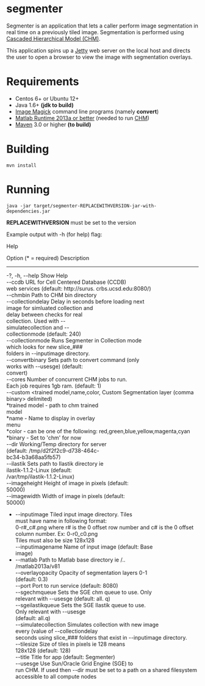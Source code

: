 [chm]: http://www.sci.utah.edu/software/chm.html
[imagemagick]: http://www.imagemagick.org/
[matlabruntime]: http://www.mathworks.com/products/compiler/mcr/
[jetty]: http://eclipse.org/jetty/
[maven]: http://maven.apache.org/

segmenter
=====================

Segmenter is an application that lets a caller perform image
segmentation in real time on a previously tiled image.  Segmentation is
performed using [Cascaded Hierarchical Model (CHM)][chm].  

This application spins up a [Jetty][jetty] web server on the local host and 
directs the user to open a browser to view the image with segmentation overlays.


Requirements
============

* Centos 6+ or Ubuntu 12+ 
* Java 1.6+ **(jdk to build)**
* [Image Magick][imagemagick] command line programs (namely **convert**)
* [Matlab Runtime 2013a or better][matlabruntime] (needed to run [CHM][chm])
* [Maven][maven] 3.0 or higher **(to build)**


Building
========

    mvn install

Running
=======

    java -jar target/segmenter-REPLACEWITHVERSION-jar-with-dependencies.jar

**REPLACEWITHVERSION** must be set to the version

Example output with -h (for help) flag:

Help


Option (* = required)                Description                            
---------------------                -----------                            
-?, -h, --help                       Show Help                              
--ccdb                               URL for Cell Centered Database (CCDB)  
                                       web services (default: http://surus. 
                                       crbs.ucsd.edu:8080/)                 
--chmbin <File>                      Path to CHM bin directory              
--collectiondelay <Integer>          Delay in seconds before loading next   
                                       image for simluated collection and   
                                       delay between checks for real        
                                       collection.  Used with --            
                                       simulatecollection and --            
                                       collectionmode (default: 240)        
--collectionmode                     Runs Segmenter in Collection mode      
                                       which looks for new slice_###        
                                       folders in --inputimage directory.   
--convertbinary                      Sets path to convert command (only     
                                       works with --usesge) (default:       
                                       convert)                             
--cores <Integer>                    Number of concurrent CHM jobs to run.  
                                       Each job requires 1gb ram. (default: 
                                       1)                                   
--custom <trained model,name,color,  Custom Segmentation layer (comma       
  binary>                              delimited)                           
                                      *trained model - path to chm trained  
                                       model                                
                                      *name - Name to display in overlay    
                                       menu                                 
                                      *color - can be one of the following: 
                                       red,green,blue,yellow,magenta,cyan   
                                      *binary - Set to 'chm' for now        
--dir <File>                         Working/Temp directory for server      
                                       (default: /tmp/d2f2f2c9-d738-464c-   
                                       bc34-b3a68aa5fb57)                   
--ilastik <File>                     Sets path to Ilastik directory ie      
                                       ilastik-1.1.2-Linux (default:        
                                       /var/tmp/ilastik-1.1.2-Linux)        
--imageheight <Integer>              Height of image in pixels (default:    
                                       50000)                               
--imagewidth <Integer>               Width of image in pixels (default:     
                                       50000)                               
* --inputimage <File>                Tiled input image directory.  Tiles    
                                       must have name in following format:  
                                       0-r#_c#.png where r# is the 0 offset 
                                       row number and c# is the 0 offset    
                                       column number.  Ex: 0-r0_c0.png      
                                       Tiles must also be size 128x128      
--inputimagename                     Name of input image (default: Base     
                                       image)                               
* --matlab <File>                    Path to Matlab base directory ie /..   
                                       /matlab2013a/v81                     
--overlayopacity <Double>            Opacity of segmentation layers 0-1     
                                       (default: 0.3)                       
--port <Integer>                     Port to run service (default: 8080)    
--sgechmqueue                        Sets the SGE chm queue to use.  Only   
                                       relevant with --usesge (default: all.
                                       q)                                   
--sgeilastikqueue                    Sets the SGE Ilastik queue to use.     
                                       Only relevant with --usesge          
                                       (default: all.q)                     
--simulatecollection                 Simulates collection with new image    
                                       every (value of --collectiondelay    
                                       seconds using slice_### folders that 
                                       exist in --inputimage directory.     
--tilesize <Integer>                 Size of tiles in pixels ie 128 means   
                                       128x128 (default: 128)               
--title                              Title for app (default: Segmenter)     
--usesge                             Use Sun/Oracle Grid Engine (SGE) to    
                                       run CHM.  If used then --dir must be 
                                       set to a path on a shared filesystem 
                                       accessible to all compute nodes      

    
